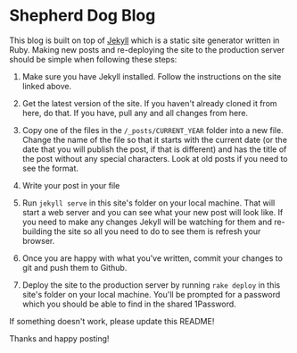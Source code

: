 # Shepherd Dog Blog

This blog is built on top of [Jekyll](https://jekyllrb.com) which is a static site generator written in Ruby. Making new posts and re-deploying the site to the production server should be simple when following these steps:


1. Make sure you have Jekyll installed. Follow the instructions on the site linked above.

1. Get the latest version of the site. If you haven't already cloned it from here, do that. If you have, pull any and all changes from here.

1. Copy one of the files in the `/_posts/CURRENT_YEAR` folder into a new file. Change the name of the file so that it starts with the current date (or the date that you will publish the post, if that is different) and has the title of the post without any special characters. Look at old posts if you need to see the format.

1. Write your post in your file

1. Run `jekyll serve` in this site's folder on your local machine. That will start a web server and you can see what your new post will look like. If you need to make any changes Jekyll will be watching for them and re-building the site so all you need to do to see them is refresh your browser.

1. Once you are happy with what you've written, commit your changes to git and push them to Github.

1. Deploy the site to the production server by running `rake deploy` in this site's folder on your local machine. You'll be prompted for a password which you should be able to find in the shared 1Password.


If something doesn't work, please update this README!

Thanks and happy posting!